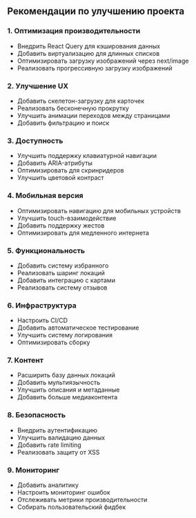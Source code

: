 ## Рекомендации по улучшению проекта

### 1. Оптимизация производительности

- Внедрить React Query для кэширования данных
- Добавить виртуализацию для длинных списков
- Оптимизировать загрузку изображений через next/image
- Реализовать прогрессивную загрузку изображений

### 2. Улучшение UX

- Добавить скелетон-загрузку для карточек
- Реализовать бесконечную прокрутку
- Улучшить анимации переходов между страницами
- Добавить фильтрацию и поиск

### 3. Доступность

- Улучшить поддержку клавиатурной навигации
- Добавить ARIA-атрибуты
- Оптимизировать для скринридеров
- Улучшить цветовой контраст

### 4. Мобильная версия

- Оптимизировать навигацию для мобильных устройств
- Улучшить touch-взаимодействие
- Добавить поддержку жестов
- Оптимизировать для медленного интернета

### 5. Функциональность

- Добавить систему избранного
- Реализовать шаринг локаций
- Добавить интеграцию с картами
- Реализовать систему отзывов

### 6. Инфраструктура

- Настроить CI/CD
- Добавить автоматическое тестирование
- Улучшить систему логирования
- Оптимизировать сборку

### 7. Контент

- Расширить базу данных локаций
- Добавить мультиязычность
- Улучшить описания и метаданные
- Добавить больше медиаконтента

### 8. Безопасность

- Внедрить аутентификацию
- Улучшить валидацию данных
- Добавить rate limiting
- Реализовать защиту от XSS

### 9. Мониторинг

- Добавить аналитику
- Настроить мониторинг ошибок
- Отслеживать метрики производительности
- Собирать пользовательский фидбек